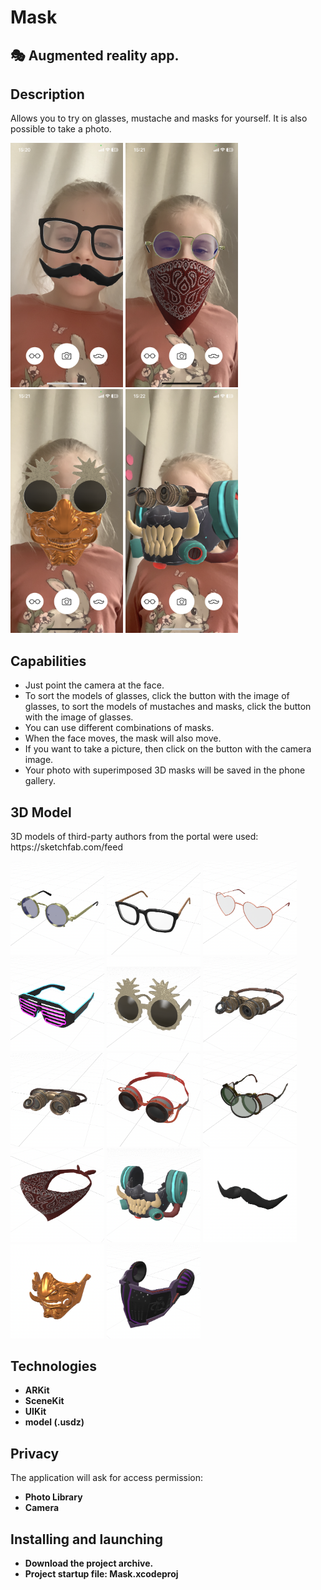 # Mask

## 🎭 Augmented reality app. 

## Description
<p> Allows you to try on glasses, mustache and masks for yourself. It is also possible to take a photo. </p>

<p>
 <img style="width: 180px;" src="https://github.com/NovikovaOlga/novikovaolga/blob/main/Other/Mask/screen1.PNG">
 <img style="width: 180px;" src="https://github.com/NovikovaOlga/novikovaolga/blob/main/Other/Mask/screen2.PNG">
 <img style="width: 180px;" src="https://github.com/NovikovaOlga/novikovaolga/blob/main/Other/Mask/screen3.PNG">
 <img style="width: 180px;" src="https://github.com/NovikovaOlga/novikovaolga/blob/main/Other/Mask/screen4.PNG"> 
</p>
 
## Capabilities
- Just point the camera at the face. 
- To sort the models of glasses, click the button with the image of glasses, to sort the models of mustaches and masks, click the button with the image of glasses. 
- You can use different combinations of masks. 
- When the face moves, the mask will also move. 
- If you want to take a picture, then click on the button with the camera image. 
- Your photo with superimposed 3D masks will be saved in the phone gallery.
  
## 3D Model
<p> 3D models of third-party authors from the portal were used: https://sketchfab.com/feed </p> 
 
<p>
 <img style="width: 150px;" src="https://github.com/NovikovaOlga/novikovaolga/blob/main/Other/Mask/mask1.png"> 
 <img style="width: 150px;" src="https://github.com/NovikovaOlga/novikovaolga/blob/main/Other/Mask/mask2.png"> 
 <img style="width: 150px;" src="https://github.com/NovikovaOlga/novikovaolga/blob/main/Other/Mask/mask3.png"> 
 <img style="width: 150px;" src="https://github.com/NovikovaOlga/novikovaolga/blob/main/Other/Mask/mask4.png"> 
 <img style="width: 150px;" src="https://github.com/NovikovaOlga/novikovaolga/blob/main/Other/Mask/mask5.png"> 
 <img style="width: 150px;" src="https://github.com/NovikovaOlga/novikovaolga/blob/main/Other/Mask/mask6.png"> 
 <img style="width: 150px;" src="https://github.com/NovikovaOlga/novikovaolga/blob/main/Other/Mask/mask7.png"> 
 <img style="width: 150px;" src="https://github.com/NovikovaOlga/novikovaolga/blob/main/Other/Mask/mask8.png"> 
 <img style="width: 150px;" src="https://github.com/NovikovaOlga/novikovaolga/blob/main/Other/Mask/mask9.png"> 
 <img style="width: 150px;" src="https://github.com/NovikovaOlga/novikovaolga/blob/main/Other/Mask/mask10.png"> 
 <img style="width: 150px;" src="https://github.com/NovikovaOlga/novikovaolga/blob/main/Other/Mask/mask11.png"> 
 <img style="width: 150px;" src="https://github.com/NovikovaOlga/novikovaolga/blob/main/Other/Mask/mask12.png"> 
 <img style="width: 150px;" src="https://github.com/NovikovaOlga/novikovaolga/blob/main/Other/Mask/mask13.png"> 
 <img style="width: 150px;" src="https://github.com/NovikovaOlga/novikovaolga/blob/main/Other/Mask/mask14.png"> 
</p>

## Technologies
 - **ARKit**
 - **SceneKit**
 - **UIKit**
 - **model (.usdz)**
 
## Privacy
The application will ask for access permission:
- **Photo Library**
- **Camera**
 
## Installing and launching
- **Download the project archive.** 
- **Project startup file: Mask.xcodeproj** 

